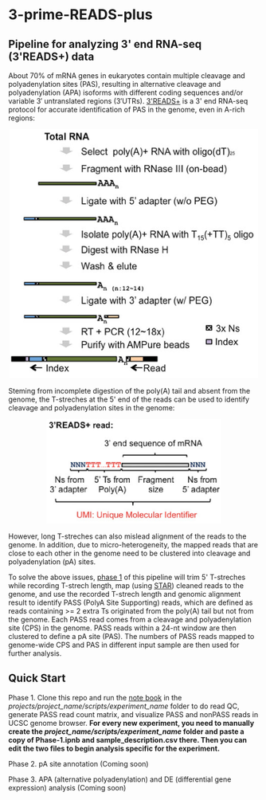 # 3-prime-READS-plus
## Pipeline for analyzing 3' end RNA-seq (3'READS+) data 

About 70% of mRNA genes in eukaryotes contain multiple cleavage and polyadenylation sites (PAS), resulting in alternative cleavage and polyadenylation (APA) isoforms with different coding sequences and/or variable 3′ untranslated regions (3′UTRs). [3'READS+](https://www.ncbi.nlm.nih.gov/pmc/articles/PMC5029459/) is a 3' end RNA-seq protocol for accurate identification of PAS in the genome, even in A-rich regions:

<p align="center">
  <img src="images/flowchart.jpg" width="500" height="500">
</p>

Steming from incomplete digestion of the poly(A) tail and absent from the genome, the T-streches at the 5' end of the reads can be used to identify cleavage and polyadenylation sites in the genome:

<p align="center">
  <img src="images/read.jpg" width="350" height="210" class="center">
</p>

However, long T-streches can also mislead alignment of the reads to the genome. In addition, due to micro-heterogeneity, the mapped reads that are close to each other in the genome need to be clustered into cleavage and polyadenylation (pA) sites.

To solve the above issues, [phase 1](https://github.com/DinghaiZ/3-prime-READS-plus/blob/master/projects/project_1/scripts/experiment_1/Phase-1.ipynb) of this pipeline will trim 5' T-streches while recording T-strech length, map (using [STAR](https://github.com/alexdobin/STAR)) cleaned reads to the genome, and use the recorded T-strech length and genomic alignment result to identify PASS (PolyA Site Supporting) reads, which are defined as reads containing >= 2 extra Ts originated from the poly(A) tail but not from the genome. Each PASS read comes from a cleavage and polyadenylation site (CPS) in the genome. PASS reads within a 24-nt window are then clustered to define a pA site (PAS). The numbers of PASS reads mapped to genome-wide CPS and PAS in different input sample are then used for further analysis. 


## Quick Start

Phase 1. Clone this repo and run the [note book](https://github.com/DinghaiZ/3-prime-READS-plus/blob/master/projects/project_1/scripts/experiment_1/Phase-1.ipynb) in the _projects/project_name/scripts/experiment_name_ folder to do read QC, generate PASS read count matrix,  and visualize PASS and nonPASS reads in UCSC genome browser. **For every new experiment, you need to manually create the _project_name/scripts/experiment_name_ folder and paste a copy of Phase-1.ipnb and sample_description.csv there. Then you can edit the two files to begin analysis specific for the experiment.**

Phase 2. pA site annotation (Coming soon)

Phase 3. APA (alternative polyadenylation) and DE (differential gene expression) analysis (Coming soon)

